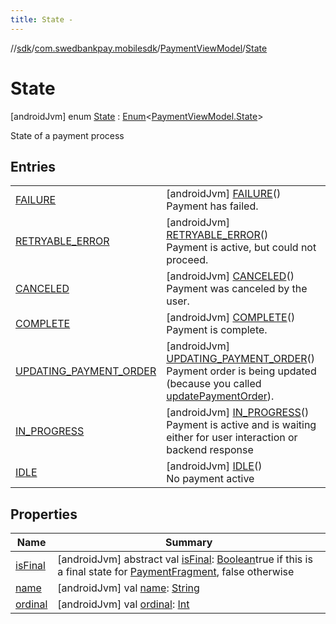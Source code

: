 ```yaml
---
title: State -
---
```

//[sdk](../../../../index)/[com.swedbankpay.mobilesdk](../../index)/[PaymentViewModel](../index)/[State](index)



# State  
 [androidJvm] enum [State](index) : [Enum](https://kotlinlang.org/api/latest/jvm/stdlib/kotlin/-enum/index.html)<[PaymentViewModel.State](index)> 

State of a payment process

   


## Entries  
  
| | |
|---|---|
| <a name="com.swedbankpay.mobilesdk/PaymentViewModel.State.FAILURE///PointingToDeclaration/"></a>[FAILURE](-f-a-i-l-u-r-e/index)| <a name="com.swedbankpay.mobilesdk/PaymentViewModel.State.FAILURE///PointingToDeclaration/"></a> [androidJvm] [FAILURE](-f-a-i-l-u-r-e/index)()  <br>Payment has failed.   <br>|
| <a name="com.swedbankpay.mobilesdk/PaymentViewModel.State.RETRYABLE_ERROR///PointingToDeclaration/"></a>[RETRYABLE_ERROR](-r-e-t-r-y-a-b-l-e_-e-r-r-o-r/index)| <a name="com.swedbankpay.mobilesdk/PaymentViewModel.State.RETRYABLE_ERROR///PointingToDeclaration/"></a> [androidJvm] [RETRYABLE_ERROR](-r-e-t-r-y-a-b-l-e_-e-r-r-o-r/index)()  <br>Payment is active, but could not proceed.   <br>|
| <a name="com.swedbankpay.mobilesdk/PaymentViewModel.State.CANCELED///PointingToDeclaration/"></a>[CANCELED](-c-a-n-c-e-l-e-d/index)| <a name="com.swedbankpay.mobilesdk/PaymentViewModel.State.CANCELED///PointingToDeclaration/"></a> [androidJvm] [CANCELED](-c-a-n-c-e-l-e-d/index)()  <br>Payment was canceled by the user.   <br>|
| <a name="com.swedbankpay.mobilesdk/PaymentViewModel.State.COMPLETE///PointingToDeclaration/"></a>[COMPLETE](-c-o-m-p-l-e-t-e/index)| <a name="com.swedbankpay.mobilesdk/PaymentViewModel.State.COMPLETE///PointingToDeclaration/"></a> [androidJvm] [COMPLETE](-c-o-m-p-l-e-t-e/index)()  <br>Payment is complete.   <br>|
| <a name="com.swedbankpay.mobilesdk/PaymentViewModel.State.UPDATING_PAYMENT_ORDER///PointingToDeclaration/"></a>[UPDATING_PAYMENT_ORDER](-u-p-d-a-t-i-n-g_-p-a-y-m-e-n-t_-o-r-d-e-r/index)| <a name="com.swedbankpay.mobilesdk/PaymentViewModel.State.UPDATING_PAYMENT_ORDER///PointingToDeclaration/"></a> [androidJvm] [UPDATING_PAYMENT_ORDER](-u-p-d-a-t-i-n-g_-p-a-y-m-e-n-t_-o-r-d-e-r/index)()  <br>Payment order is being updated (because you called [updatePaymentOrder](../update-payment-order)).   <br>|
| <a name="com.swedbankpay.mobilesdk/PaymentViewModel.State.IN_PROGRESS///PointingToDeclaration/"></a>[IN_PROGRESS](-i-n_-p-r-o-g-r-e-s-s/index)| <a name="com.swedbankpay.mobilesdk/PaymentViewModel.State.IN_PROGRESS///PointingToDeclaration/"></a> [androidJvm] [IN_PROGRESS](-i-n_-p-r-o-g-r-e-s-s/index)()  <br>Payment is active and is waiting either for user interaction or backend response   <br>|
| <a name="com.swedbankpay.mobilesdk/PaymentViewModel.State.IDLE///PointingToDeclaration/"></a>[IDLE](-i-d-l-e/index)| <a name="com.swedbankpay.mobilesdk/PaymentViewModel.State.IDLE///PointingToDeclaration/"></a> [androidJvm] [IDLE](-i-d-l-e/index)()  <br>No payment active   <br>|


## Properties  
  
|  Name |  Summary | 
|---|---|
| <a name="com.swedbankpay.mobilesdk/PaymentViewModel.State/isFinal/#/PointingToDeclaration/"></a>[isFinal](is-final)| <a name="com.swedbankpay.mobilesdk/PaymentViewModel.State/isFinal/#/PointingToDeclaration/"></a> [androidJvm] abstract val [isFinal](is-final): [Boolean](https://kotlinlang.org/api/latest/jvm/stdlib/kotlin/-boolean/index.html)true if this is a final state for [PaymentFragment](../../-payment-fragment/index), false otherwise   <br>|
| <a name="com.swedbankpay.mobilesdk/PaymentViewModel.State/name/#/PointingToDeclaration/"></a>[name](index.md#636547501%2FProperties%2F-1404661416)| <a name="com.swedbankpay.mobilesdk/PaymentViewModel.State/name/#/PointingToDeclaration/"></a> [androidJvm] val [name](index.md#636547501%2FProperties%2F-1404661416): [String](https://kotlinlang.org/api/latest/jvm/stdlib/kotlin/-string/index.html)   <br>|
| <a name="com.swedbankpay.mobilesdk/PaymentViewModel.State/ordinal/#/PointingToDeclaration/"></a>[ordinal](index.md#580319857%2FProperties%2F-1404661416)| <a name="com.swedbankpay.mobilesdk/PaymentViewModel.State/ordinal/#/PointingToDeclaration/"></a> [androidJvm] val [ordinal](index.md#580319857%2FProperties%2F-1404661416): [Int](https://kotlinlang.org/api/latest/jvm/stdlib/kotlin/-int/index.html)   <br>|

